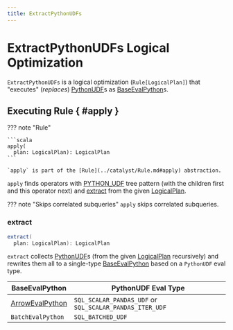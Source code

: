 ```yaml
---
title: ExtractPythonUDFs
---
```


# ExtractPythonUDFs Logical Optimization

`ExtractPythonUDFs` is a logical optimization (`Rule[LogicalPlan]`) that "executes" (_replaces_) [PythonUDF](../expressions/PythonUDF.md)s as [BaseEvalPython](../logical-operators/BaseEvalPython.md)s.

## Executing Rule { #apply }

??? note "Rule"

    ```scala
    apply(
      plan: LogicalPlan): LogicalPlan
    ```

    `apply` is part of the [Rule](../catalyst/Rule.md#apply) abstraction.

`apply` finds operators with [PYTHON_UDF](../catalyst/TreePattern.md#PYTHON_UDF) tree pattern (with the children first and this operator next) and [extract](#extract) from the given [LogicalPlan](../logical-operators/LogicalPlan.md).

??? note "Skips correlated subqueries"
    `apply` skips correlated subqueries.

### extract

```scala
extract(
  plan: LogicalPlan): LogicalPlan
```

`extract` collects [PythonUDF](../expressions/PythonUDF.md)s (from the given [LogicalPlan](../logical-operators/LogicalPlan.md) recursively) and rewrites them all to a single-type [BaseEvalPython](../logical-operators/BaseEvalPython.md) based on a `PythonUDF` eval type.

BaseEvalPython | PythonUDF Eval Type
---------------|--------------------
 [ArrowEvalPython](../logical-operators/ArrowEvalPython.md) | `SQL_SCALAR_PANDAS_UDF` or `SQL_SCALAR_PANDAS_ITER_UDF`
 `BatchEvalPython` | `SQL_BATCHED_UDF`

<!---
## Review Me

Technically, `ExtractPythonUDFs` is just a catalyst/Rule.md[Catalyst rule] for transforming SparkPlan.md[physical query plans], i.e. `Rule[SparkPlan]`.

`ExtractPythonUDFs` is part of [preparations](../QueryExecution.md#preparations) batch of physical query plan rules and is executed when `QueryExecution` is requested for the [optimized physical query plan](../QueryExecution.md#executedPlan) (i.e. in *executedPlan* phase of a query execution).
-->
